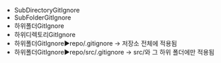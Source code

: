 - SubDirectoryGitIgnore
- SubFolderGitIgnore
- 하위폴더GitIgnore
- 하위디렉토리GitIgnore
- 하위폴더GitIgnore▶️repo/.gitignore → 저장소 전체에 적용됨
- 하위폴더GitIgnore▶️repo/src/.gitignore → src/와 그 하위 폴더에만 적용됨